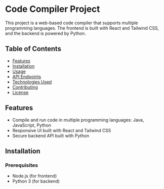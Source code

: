 # Code Compiler Project

This project is a web-based code compiler that supports multiple programming languages. The frontend is built with React and Tailwind CSS, and the backend is powered by Python.

## Table of Contents

- [Features](#features)
- [Installation](#installation)
- [Usage](#usage)
- [API Endpoints](#api-endpoints)
- [Technologies Used](#technologies-used)
- [Contributing](#contributing)
- [License](#license)

## Features

- Compile and run code in multiple programming languages: Java, JavaScript, Python
- Responsive UI built with React and Tailwind CSS
- Secure backend API built with Python

## Installation

### Prerequisites

- Node.js (for frontend)
- Python 3 (for backend)